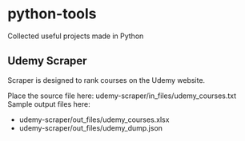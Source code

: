 # python-tools
Collected useful projects made in Python

## Udemy Scraper
Scraper is designed to rank courses on the Udemy website.

Place the source file here: udemy-scraper/in_files/udemy_courses.txt
Sample output files here:
* udemy-scraper/out_files/udemy_courses.xlsx
* udemy-scraper/out_files/udemy_dump.json